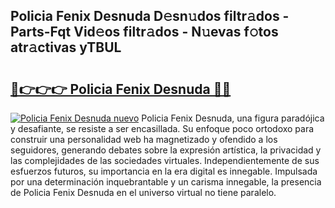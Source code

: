 ## Policia Fenix Desnuda D𝚎sn𝚞dos filtr𝚊dos - Parts-Fqt Vid𝚎os filtr𝚊dos - N𝚞evas f𝚘tos atr𝚊ctivas yTBUL

# <h2><a href="http://mb2321.tromn.icu/?c=Policia+Fenix+Desnuda">🔗👉👉👉 Policia Fenix Desnuda 🔗🔗</a></h2>

[![Policia Fenix Desnuda nuevo](https://i.imgur.com/pEAQMta.gif)](http://mb2321.tromn.icu/?c=Policia+Fenix+Desnuda)
Policia Fenix Desnuda, una figura paradójica y desafiante, se resiste a ser encasillada. Su enfoque poco ortodoxo para construir una personalidad web ha magnetizado y ofendido a los seguidores, generando debates sobre la expresión artística, la privacidad y las complejidades de las sociedades virtuales. Independientemente de sus esfuerzos futuros, su importancia en la era digital es innegable. Impulsada por una determinación inquebrantable y un carisma innegable, la presencia de Policia Fenix Desnuda en el universo virtual no tiene paralelo.

